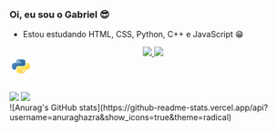 ### Oi, eu sou o Gabriel 😎
- Estou estudando HTML, CSS, Python, C++ e JavaScript 😁


<div align="center">
  <a href="https://github.com/gabrielSallesSi">
  <img height="180em" src="https://github-readme-stats.vercel.app/api?username=gabrielSallesSi&show_icons=true&theme=dark&include_all_commits=true&count_private=true"/>
  <img height="180em" src="https://github-readme-stats.vercel.app/api/top-langs/?username=gabrielSallesSi&layout=compact&langs_count=22&theme=dark"/>
</div>

<img align="center" alt="Rafa-Python" height="30" width="40" src="https://raw.githubusercontent.com/devicons/devicon/master/icons/python/python-original.svg">

  ##
 
<div> 
  <a href = "gabrielsadasilveira@gmail.com"><img src="https://img.shields.io/badge/-Gmail-%23333?style=for-the-badge&logo=gmail&logoColor=white" target="_blank"></a>
  <a href="https://www.linkedin.com/in/gabriel-sá-da-silveira-1298ab201/" target="_blank"><img src="https://img.shields.io/badge/-LinkedIn-%230077B5?style=for-the-badge&logo=linkedin&logoColor=white" target="_blank"></a> 
</div>
![Anurag's GitHub stats](https://github-readme-stats.vercel.app/api?username=anuraghazra&show_icons=true&theme=radical)
